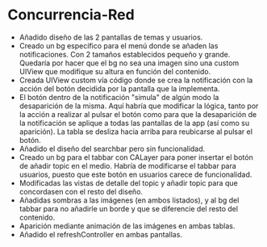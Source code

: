 # Concurrencia-Red

- Añadido diseño de las 2 pantallas de temas y usuarios. 
- Creado un bg específico para el menú donde se añaden las notificaciones. Con 2 tamaños establecidos pequeño y grande. Quedaría por hacer que el bg no sea una imagen sino una custom UIView que modifique su altura en función del contenido. 
- Creada UIView custom vía código donde se crea la notificación con la acción del botón decidida por la pantalla que la implementa. 
- El botón dentro de la notificación "simula" de algún modo la desaparición de la misma. Aquí habría que modificar la lógica, tanto por la acción a realizar al pulsar el botón como para que la desaparición de la notificación se aplique a todas las pantallas de la app (así como su aparición). La tabla se desliza hacia arriba para reubicarse al pulsar el botón.
- Añadido el diseño del searchbar pero sin funcionalidad.
- Creado un bg para el tabbar con CALayer para poner insertar el botón de añadir topic en el medio. Habría de modificarse el tabbar para usuarios, puesto que este botón en usuarios carece de funcionalidad.
- Modificadas las vistas de detalle del topic y añadir topic para que concordasen con el resto del diseño. 
- Añadidas sombras a las imágenes (en ambos listados), y al bg del tabbar para no añadirle un borde y que se diferencie del resto del contenido. 
- Aparición mediante animación de las imágenes en ambas tablas.
- Añadido el refreshController en ambas pantallas.
